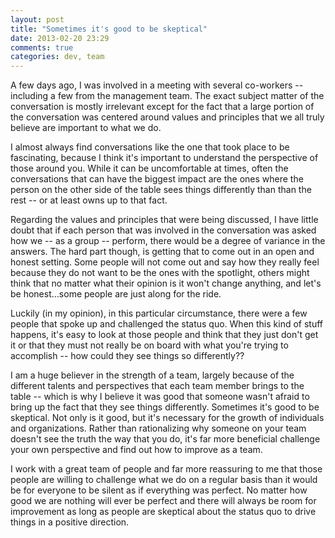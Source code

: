```yaml
---
layout: post
title: "Sometimes it's good to be skeptical"
date: 2013-02-20 23:29
comments: true
categories: dev, team
---
```

A few days ago, I was involved in a meeting with several co-workers -- including a few from the management team. The exact
subject matter of the conversation is mostly irrelevant except for the fact that a large portion of the conversation was
centered around values and principles that we all truly believe are important to what we do.

I almost always find conversations like the one that took place to be fascinating, because I think it's important to
understand the perspective of those around you. While it can be uncomfortable at times, often the conversations that can
have the biggest impact are the ones where the person on the other side of the table sees things differently than than the
rest -- or at least owns up to that fact.

Regarding the values and principles that were being discussed, I have little doubt that if each person that was involved
in the conversation was asked how we -- as a group -- perform, there would be a degree of variance in the answers. The
hard part though, is getting that to come out in an open and honest setting. Some people will not come out and say how
they really feel because they do not want to be the ones with the spotlight, others might think that no matter what their
opinion is it won't change anything, and let's be honest...some people are just along for the ride.

Luckily (in my opinion), in this particular circumstance, there were a few people that spoke up and challenged the status
quo. When this kind of stuff happens, it's easy to look at those people and think that they just don't get it or that they
must not really be on board with what you're trying to accomplish -- how could they see things so differently??

I am a huge believer in the strength of a team, largely because of the different talents and perspectives that each team
member brings to the table -- which is why I believe it was good that someone wasn't afraid to bring up the fact that they
see things differently. Sometimes it's good to be skeptical. Not only is it good, but it's necessary for the growth of
individuals and organizations. Rather than rationalizing why someone on your team doesn't see the truth the way that you do,
it's far more beneficial challenge your own perspective and find out how to improve as a team.

I work with a great team of people and far more reassuring to me that those people are willing to challenge what we do on
a regular basis than it would be for everyone to be silent as if everything was perfect. No matter how good we are nothing
will ever be perfect and there will always be room for improvement as long as people are skeptical about the status quo to
drive things in a positive direction.